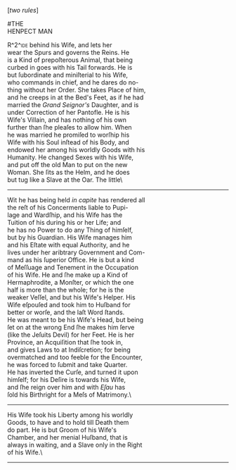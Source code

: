 [*two rules*]

#THE\
HENPECT MAN

R^2^<span style="font-variant:small-caps;">ide</span> behind his Wife, and lets her\
wear the Spurs and governs the Reins. He\
is a Kind of prepoſterous Animal, that being\
curbed in goes with his Tail forwards. He is\
but ſubordinate and miniſterial to his Wife,\
who commands in chief, and he dares do no-\
thing without her Order. She takes Place of him,\
and he creeps in at the Bed's Feet, as if he had\
married the *Grand Seignor's* Daughter, and is\
under Correction of her Pantofle. He is his\
Wife's Villain, and has nothing of his own\
further than ſhe pleaſes to allow him. When\
he was married he promiſed to worſhip his\
Wife with his Soul inſtead of his Body, and\
endowed her among his worldly Goods with his\
Humanity. He changed Sexes with his Wife,\
and put off the old Man to put on the new\
Woman. She ſits as the Helm, and he does\
but tug like a Slave at the Oar. The little\


---


Wit he has being held *in capite* has rendered all\
the reſt of his Concerments liable to Pupi-\
lage and Wardſhip, and his Wife has the\
Tuition of his during his or her Life; and\
he has no Power to do any Thing of himſelf,\
but by his Guardian. His Wife manages him\
and his Eſtate with equal Authority, and he\
lives under her aribtrary Government and Com-\
mand as his ſuperior Office. He is but a kind\
of Meſſuage and Tenement in the Occupation\
of his Wife. He and ſhe make up a Kind of\
 Hermaphrodite, a Monſter, or which the one\
 half is more than the whole; for he is the\
 weaker Veſſel, and but his Wife's Helper. His\
 Wife eſpouſed and took him to Huſband for\
 better or worſe, and the laſt Word ſtands.\
 He was meant to be his Wife's Head, but being\
 ſet on at the wrong End ſhe makes him ſerve\
 (like the Jeſuits Devil) for her Feet. He is her\
 Province, an Acquiſition that ſhe took in,\
 and gives Laws to at Indiſcretion; for being\
 overmatched and too feeble for the Encounter,\
 he was forced to ſubmit and take Quarter.\
 He has inverted the Curſe, and turned it upon\
 himſelf; for his Deſire is towards his Wife,\
 and ſhe reign over him and with *Eſau* has\
 ſold his Birthright for a Meſs of Matrimony.\


---


His Wife took his Liberty among his worldly\
Goods, to have and to hold till Death them\
do part. He is but Groom of his Wife's\
Chamber, and her menial Huſband, that is\
always in waiting, and a Slave only in the Right\
of his Wife.\


---


